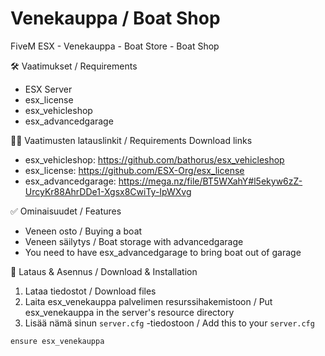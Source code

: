 # Venekauppa / Boat Shop
FiveM ESX - Venekauppa - Boat Store - Boat Shop

🛠 Vaatimukset / Requirements
- ESX Server
- esx_license
- esx_vehicleshop
- esx_advancedgarage

🧑‍🔧 Vaatimusten latauslinkit / Requirements Download links
- esx_vehicleshop: https://github.com/bathorus/esx_vehicleshop
- esx_license: https://github.com/ESX-Org/esx_license
- esx_advancedgarage: https://mega.nz/file/BT5WXahY#l5ekyw6zZ-UrcyKr88AhrDDe1-Xgsx8CwiTy-IpWXvg

✅ Ominaisuudet / Features
- Veneen osto / Buying a boat
- Veneen säilytys / Boat storage with advancedgarage
- You need to have esx_advancedgarage to bring boat out of garage

🔧 Lataus & Asennus / Download & Installation
1. Lataa tiedostot / Download files
2. Laita esx_venekauppa palvelimen resurssihakemistoon / Put esx_venekauppa in the server's resource directory
3. Lisää nämä sinun ```server.cfg``` -tiedostoon / Add this to your ```server.cfg```
````
ensure esx_venekauppa
````
